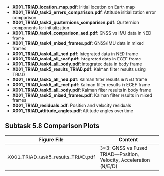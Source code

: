 - **X001_TRIAD_location_map.pdf**: Initial location on Earth map
- **X001_TRIAD_task3_errors_comparison.pdf**: Attitude initialization error comparison
- **X001_TRIAD_task3_quaternions_comparison.pdf**: Quaternion components for initialization
- **X001_TRIAD_task4_comparison_ned.pdf**: GNSS vs IMU data in NED frame
- **X001_TRIAD_task4_mixed_frames.pdf**: GNSS/IMU data in mixed frames
- **X001_TRIAD_task4_all_ned.pdf**: Integrated data in NED frame
- **X001_TRIAD_task4_all_ecef.pdf**: Integrated data in ECEF frame
- **X001_TRIAD_task4_all_body.pdf**: Integrated data in body frame
- **X001_TRIAD_task5_results_TRIAD.pdf**: Kalman filter results using TRIAD
- **X001_TRIAD_task5_all_ned.pdf**: Kalman filter results in NED frame
- **X001_TRIAD_task5_all_ecef.pdf**: Kalman filter results in ECEF frame
- **X001_TRIAD_task5_all_body.pdf**: Kalman filter results in body frame
- **X001_TRIAD_task5_mixed_frames.pdf**: Kalman filter results in mixed frames
- **X001_TRIAD_residuals.pdf**: Position and velocity residuals
- **X001_TRIAD_attitude_angles.pdf**: Attitude angles over time

## Subtask 5.8 Comparison Plots

| Figure File | Content |
|-------------|---------|
| X001_TRIAD_task5_results_TRIAD.pdf | 3×3: GNSS vs Fused TRIAD—Position, Velocity, Acceleration (N/E/D) |
